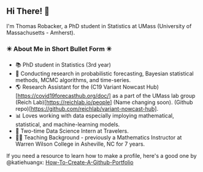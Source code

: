 ## Hi There! :wave: 

I'm Thomas Robacker, a PhD student in Statistics at UMass (University of Massachusetts - Amherst). 

### :eight_pointed_black_star: About Me in Short Bullet Form :eight_pointed_black_star:

* :books: PhD student in Statistics (3rd year)
* :satellite: Conducting research in probabilistic forecasting, Bayesian statistical methods, MCMC algorithms, and time-series.
* :earth_americas: Research Assistant for the (C19 Variant Nowcast Hub)[https://covid19forecasthub.org/doc/] as a part of the UMass lab group (Reich Lab)[https://reichlab.io/people] (Name changing soon). (Github repo)[https://github.com/reichlab/variant-nowcast-hub].
* :bar_chart: Loves working with data especially imploying mathematical, statistical, and machine-learning models.
* 👔 Two-time Data Science Intern at Travelers.
* :man_teacher: Teaching Background - previously a Mathematics Instructor at Warren Wilson College in Asheville, NC for 7 years.

If you need a resource to learn how to make a profile, here's a good one by @katiehuangx: [How-To-Create-A-Github-Portfolio](https://github.com/katiehuangx/How-to-Create-a-GitHub-Portfolio/blob/main/README.md#how-to-create-your-profile)

